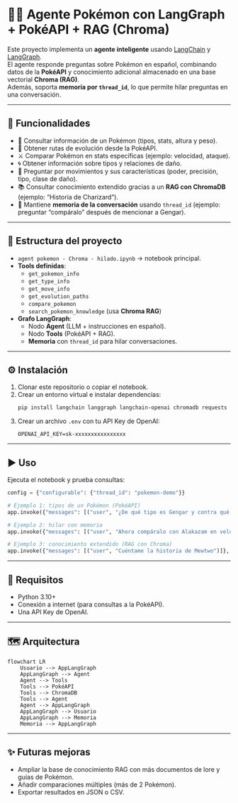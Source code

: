 # 🧑‍💻 Agente Pokémon con LangGraph + PokéAPI + RAG (Chroma)

Este proyecto implementa un **agente inteligente** usando [LangChain](https://www.langchain.com/) y [LangGraph](https://github.com/langchain-ai/langgraph).  
El agente responde preguntas sobre Pokémon en español, combinando datos de la **PokéAPI** y conocimiento adicional almacenado en una base vectorial **Chroma (RAG)**.  
Además, soporta **memoria por `thread_id`**, lo que permite hilar preguntas en una conversación.

---

## 🚀 Funcionalidades
- 🔎 Consultar información de un Pokémon (tipos, stats, altura y peso).  
- 🔄 Obtener rutas de evolución desde la PokéAPI.  
- ⚔️ Comparar Pokémon en stats específicas (ejemplo: velocidad, ataque).  
- 🌀 Obtener información sobre tipos y relaciones de daño.  
- 📖 Preguntar por movimientos y sus características (poder, precisión, tipo, clase de daño).  
- 📚 Consultar conocimiento extendido gracias a un **RAG con ChromaDB** (ejemplo: “Historia de Charizard”).  
- 🧵 Mantiene **memoria de la conversación** usando `thread_id` (ejemplo: preguntar “compáralo” después de mencionar a Gengar).  

---

## 📂 Estructura del proyecto
- `agent pokemon - Chroma - hilado.ipynb` → notebook principal.  
- **Tools definidas**:
  - `get_pokemon_info`
  - `get_type_info`
  - `get_move_info`
  - `get_evolution_paths`
  - `compare_pokemon`
  - `search_pokemon_knowledge` (usa **Chroma RAG**)  
- **Grafo LangGraph**:
  - Nodo **Agent** (LLM + instrucciones en español).  
  - Nodo **Tools** (PokéAPI + RAG).  
  - **Memoria** con `thread_id` para hilar conversaciones.  

---

## ⚙️ Instalación
1. Clonar este repositorio o copiar el notebook.  
2. Crear un entorno virtual e instalar dependencias:
   ```bash
   pip install langchain langgraph langchain-openai chromadb requests python-dotenv
   ```
3. Crear un archivo `.env` con tu API Key de OpenAI:
   ```env
   OPENAI_API_KEY=sk-xxxxxxxxxxxxxxxx
   ```

---

## ▶️ Uso
Ejecuta el notebook y prueba consultas:

```python
config = {"configurable": {"thread_id": "pokemon-demo"}}

# Ejemplo 1: tipos de un Pokémon (PokéAPI)
app.invoke({"messages": [("user", "¿De qué tipo es Gengar y contra qué tipos es fuerte o débil?")]}, config)

# Ejemplo 2: hilar con memoria
app.invoke({"messages": [("user", "Ahora compáralo con Alakazam en velocidad y ataque")]}, config)

# Ejemplo 3: conocimiento extendido (RAG con Chroma)
app.invoke({"messages": [("user", "Cuéntame la historia de Mewtwo")]}, config)
```

---

## 📌 Requisitos
- Python 3.10+  
- Conexión a internet (para consultas a la PokéAPI).  
- Una API Key de OpenAI.  

---

## 🗺️ Arquitectura
```mermaid
flowchart LR
    Usuario --> AppLangGraph
    AppLangGraph --> Agent
    Agent --> Tools
    Tools --> PokéAPI
    Tools --> ChromaDB
    Tools --> Agent
    Agent --> AppLangGraph
    AppLangGraph --> Usuario
    AppLangGraph --> Memoria
    Memoria --> AppLangGraph
```

---

## ✨ Futuras mejoras
- Ampliar la base de conocimiento RAG con más documentos de lore y guías de Pokémon.  
- Añadir comparaciones múltiples (más de 2 Pokémon).  
- Exportar resultados en JSON o CSV.  

